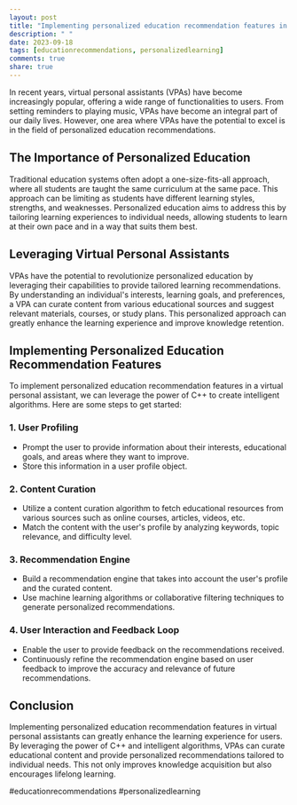 ```yaml
---
layout: post
title: "Implementing personalized education recommendation features in virtual personal assistants with C++"
description: " "
date: 2023-09-18
tags: [educationrecommendations, personalizedlearning]
comments: true
share: true
---
```


In recent years, virtual personal assistants (VPAs) have become increasingly popular, offering a wide range of functionalities to users. From setting reminders to playing music, VPAs have become an integral part of our daily lives. However, one area where VPAs have the potential to excel is in the field of personalized education recommendations.

## The Importance of Personalized Education

Traditional education systems often adopt a one-size-fits-all approach, where all students are taught the same curriculum at the same pace. This approach can be limiting as students have different learning styles, strengths, and weaknesses. Personalized education aims to address this by tailoring learning experiences to individual needs, allowing students to learn at their own pace and in a way that suits them best.

## Leveraging Virtual Personal Assistants

VPAs have the potential to revolutionize personalized education by leveraging their capabilities to provide tailored learning recommendations. By understanding an individual's interests, learning goals, and preferences, a VPA can curate content from various educational sources and suggest relevant materials, courses, or study plans. This personalized approach can greatly enhance the learning experience and improve knowledge retention.

## Implementing Personalized Education Recommendation Features

To implement personalized education recommendation features in a virtual personal assistant, we can leverage the power of C++ to create intelligent algorithms. Here are some steps to get started:

### 1. User Profiling
- Prompt the user to provide information about their interests, educational goals, and areas where they want to improve.
- Store this information in a user profile object.

### 2. Content Curation
- Utilize a content curation algorithm to fetch educational resources from various sources such as online courses, articles, videos, etc.
- Match the content with the user's profile by analyzing keywords, topic relevance, and difficulty level.

### 3. Recommendation Engine
- Build a recommendation engine that takes into account the user's profile and the curated content.
- Use machine learning algorithms or collaborative filtering techniques to generate personalized recommendations.

### 4. User Interaction and Feedback Loop
- Enable the user to provide feedback on the recommendations received.
- Continuously refine the recommendation engine based on user feedback to improve the accuracy and relevance of future recommendations.

## Conclusion

Implementing personalized education recommendation features in virtual personal assistants can greatly enhance the learning experience for users. By leveraging the power of C++ and intelligent algorithms, VPAs can curate educational content and provide personalized recommendations tailored to individual needs. This not only improves knowledge acquisition but also encourages lifelong learning. 

#educationrecommendations #personalizedlearning